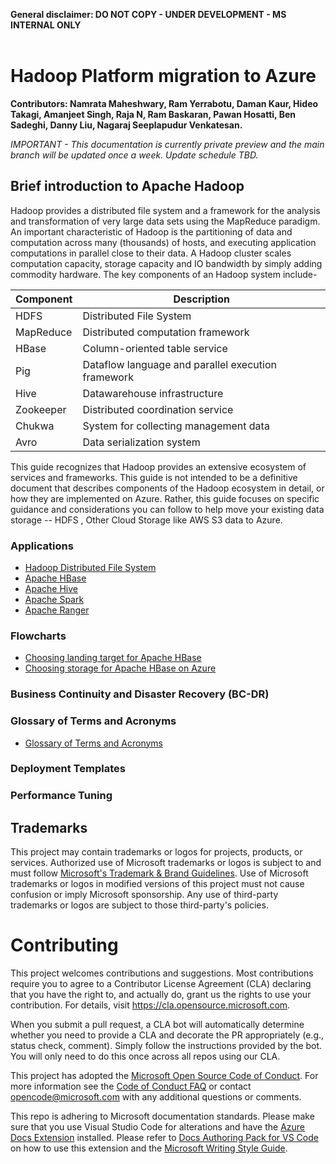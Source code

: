 **General disclaimer: DO NOT COPY - UNDER DEVELOPMENT - MS INTERNAL ONLY** \
&nbsp;

# Hadoop Platform migration to Azure

**Contributors: Namrata Maheshwary, Ram Yerrabotu, Daman Kaur, Hideo Takagi, Amanjeet Singh, Raja N, Ram Baskaran, Pawan Hosatti, Ben Sadeghi, Danny Liu, Nagaraj Seeplapudur Venkatesan.**

*IMPORTANT - This documentation is currently private preview and the main branch will be updated once a week. Update schedule TBD.*

## Brief introduction to Apache Hadoop 

Hadoop  provides a distributed file system and a framework for the analysis and transformation of very large data sets using the MapReduce paradigm. An important characteristic of Hadoop is the partitioning of data and computation across many (thousands) of hosts, and executing application computations in parallel close to their data. A Hadoop cluster scales computation capacity, storage capacity and IO bandwidth by simply adding commodity hardware.  The key components of an Hadoop system include-   


 
|Component | Description|
|----------|-----------|
|HDFS |Distributed File System |
|MapReduce |Distributed computation framework |
|HBase     |Column-oriented table service |
|Pig       |Dataflow language and parallel execution framework |
|Hive      |Datawarehouse infrastructure |
|Zookeeper |Distributed coordination service |
|Chukwa    |System for collecting management data |
|Avro      |Data serialization system |



This guide recognizes that Hadoop provides an extensive ecosystem of services and frameworks. This guide is not intended to be a definitive document that describes components of the Hadoop ecosystem in detail, or how they are implemented on Azure. Rather, this guide focuses on specific guidance and considerations you can follow to help move your existing data storage -- HDFS , Other Cloud Storage like AWS S3 data to Azure.
 


### Applications

- [Hadoop Distributed File System](docs/hdfs/architecture-and-components.md)
- [Apache HBase](docs/hbase/architecture-and-components.md)
- [Apache Hive](docs/hive/architecture-and-components.md)
- [Apache Spark](docs/spark/architecture-and-components.md)
- [Apache Ranger](docs/ranger/architecture-and-components.md)

### Flowcharts

- [Choosing landing target for Apache HBase](docs/images/flowchart-hbase-azure-landing-targets.png)
- [Choosing storage for Apache HBase on Azure](docs/flowchart-hbase-azure-storage-options.png)


### Business Continuity and Disaster Recovery (BC-DR)  



### Glossary of Terms and Acronyms

- [Glossary of Terms and Acronyms](docs/appendix/glossary.md)

### Deployment Templates

### Performance Tuning  

## Trademarks

This project may contain trademarks or logos for projects, products, or services. Authorized use of Microsoft 
trademarks or logos is subject to and must follow 
[Microsoft's Trademark & Brand Guidelines](https://www.microsoft.com/en-us/legal/intellectualproperty/trademarks/usage/general).
Use of Microsoft trademarks or logos in modified versions of this project must not cause confusion or imply Microsoft sponsorship.
Any use of third-party trademarks or logos are subject to those third-party's policies.

# Contributing

This project welcomes contributions and suggestions.  Most contributions require you to agree to a Contributor License Agreement (CLA) declaring that you have the right to, and actually do, grant us the rights to use your contribution. For details, visit <https://cla.opensource.microsoft.com>.

When you submit a pull request, a CLA bot will automatically determine whether you need to provide a CLA and decorate the PR appropriately (e.g., status check, comment). Simply follow the instructions provided by the bot. You will only need to do this once across all repos using our CLA.

This project has adopted the [Microsoft Open Source Code of Conduct](https://opensource.microsoft.com/codeofconduct/).
For more information see the [Code of Conduct FAQ](https://opensource.microsoft.com/codeofconduct/faq/) or
contact [opencode@microsoft.com](mailto:opencode@microsoft.com) with any additional questions or comments.

This repo is adhering to Microsoft documentation standards. Please make sure that you use Visual Studio Code for alterations and have the [Azure Docs Extension](https://marketplace.visualstudio.com/items?itemName=docsmsft.docs-authoring-pack) installed. Please refer to [Docs Authoring Pack for VS Code](https://docs.microsoft.com/contribute/how-to-write-docs-auth-pack) on how to use this extension and the [Microsoft Writing Style Guide](https://docs.microsoft.com/style-guide/welcome/).
